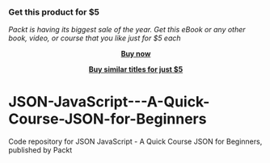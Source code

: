 
### Get this product for $5

<i>Packt is having its biggest sale of the year. Get this eBook or any other book, video, or course that you like just for $5 each</i>


<b><p align='center'>[Buy now](https://packt.link/9781838557409)</p></b>


<b><p align='center'>[Buy similar titles for just $5](https://subscription.packtpub.com/search)</p></b>


# JSON-JavaScript---A-Quick-Course-JSON-for-Beginners
Code repository for JSON JavaScript - A Quick Course JSON for Beginners, published by Packt
